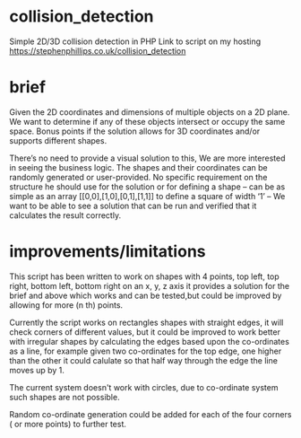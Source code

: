 # collision_detection
Simple 2D/3D collision detection in PHP
Link to script on my hosting https://stephenphillips.co.uk/collision_detection

# brief
Given the 2D coordinates and dimensions of multiple objects on a 2D plane. We want to determine if any of these objects intersect or occupy the same space.
Bonus points if the solution allows for 3D coordinates and/or supports different shapes.

There’s no need to provide a visual solution to this, We are more interested in seeing the business logic. The shapes and their coordinates can be randomly generated or user-provided. No specific requirement on the structure he should use for the solution or for defining a shape – can be as simple as an array [[0,0],[1,0],[0,1],[1,1]] to define a square of width ‘1’ – We want to be able to see a solution that can be run and verified that it calculates the result correctly.

# improvements/limitations
This script has been written to work on shapes with 4 points, top left, top right, bottom left, bottom right on an x, y, z axis it provides a solution for the brief and above which works and can be tested,but could be improved by allowing for more (n th) points.

Currently the script works on rectangles shapes with straight edges, it will check corners of different values, but it could be improved to work better with irregular shapes by calculating the edges based upon the co-ordinates as a line, for example given two co-ordinates for the top edge, one higher than the other it could calulate so that half way through the edge the line moves up by 1.

The current system doesn't work with circles, due to co-ordinate system such shapes are not possible.

Random co-ordinate generation could be added for each of the four corners ( or more points) to further test.
